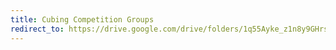 ```yaml
---
title: Cubing Competition Groups
redirect_to: https://drive.google.com/drive/folders/1q55Ayke_z1n8y9GHrs13-Fll6vQRDq0A?usp=sharing
---
```

